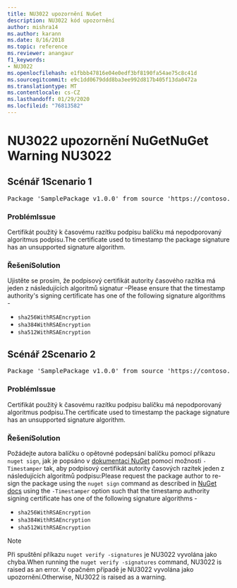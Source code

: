 ```yaml
---
title: NU3022 upozornění NuGet
description: NU3022 kód upozornění
author: mishra14
ms.author: karann
ms.date: 8/16/2018
ms.topic: reference
ms.reviewer: anangaur
f1_keywords:
- NU3022
ms.openlocfilehash: e1fbbb47816e04e0edf3bf8190fa54ae75c8c41d
ms.sourcegitcommit: e9c1dd0679ddd8ba3ee992d817b405f13da0472a
ms.translationtype: MT
ms.contentlocale: cs-CZ
ms.lasthandoff: 01/29/2020
ms.locfileid: "76813582"
---
```

# <a name="nuget-warning-nu3022"></a><span data-ttu-id="8070b-103">NU3022 upozornění NuGet</span><span class="sxs-lookup"><span data-stu-id="8070b-103">NuGet Warning NU3022</span></span>

## <a name="scenario-1"></a><span data-ttu-id="8070b-104">Scénář 1</span><span class="sxs-lookup"><span data-stu-id="8070b-104">Scenario 1</span></span>

<pre>Package 'SamplePackage v1.0.0' from source 'https://contoso.com/index.json': The primary signature's timestamp certificate has an unsupported signature algorithm.</pre>

### <a name="issue"></a><span data-ttu-id="8070b-105">Problém</span><span class="sxs-lookup"><span data-stu-id="8070b-105">Issue</span></span>

<span data-ttu-id="8070b-106">Certifikát použitý k časovému razítku podpisu balíčku má nepodporovaný algoritmus podpisu.</span><span class="sxs-lookup"><span data-stu-id="8070b-106">The certificate used to timestamp the package signature has an unsupported signature algorithm.</span></span>


### <a name="solution"></a><span data-ttu-id="8070b-107">Řešení</span><span class="sxs-lookup"><span data-stu-id="8070b-107">Solution</span></span>

<span data-ttu-id="8070b-108">Ujistěte se prosím, že podpisový certifikát autority časového razítka má jeden z následujících algoritmů signatur –</span><span class="sxs-lookup"><span data-stu-id="8070b-108">Please ensure that the timestamp authority's signing certificate has one of the following signature algorithms -</span></span> 
* `sha256WithRSAEncryption`
* `sha384WithRSAEncryption`
* `sha512WithRSAEncryption`



## <a name="scenario-2"></a><span data-ttu-id="8070b-109">Scénář 2</span><span class="sxs-lookup"><span data-stu-id="8070b-109">Scenario 2</span></span>

<pre>Package 'SamplePackage v1.0.0' from source 'https://contoso.com/index.json': The timestamp certificate has an unsupported signature algorithm (SHA1). The following algorithms are supported: SHA256RSA, SHA384RSA, SHA512RSA.</pre>

### <a name="issue"></a><span data-ttu-id="8070b-110">Problém</span><span class="sxs-lookup"><span data-stu-id="8070b-110">Issue</span></span>

<span data-ttu-id="8070b-111">Certifikát použitý k časovému razítku podpisu balíčku má nepodporovaný algoritmus podpisu.</span><span class="sxs-lookup"><span data-stu-id="8070b-111">The certificate used to timestamp the package signature has an unsupported signature algorithm.</span></span>


### <a name="solution"></a><span data-ttu-id="8070b-112">Řešení</span><span class="sxs-lookup"><span data-stu-id="8070b-112">Solution</span></span>

<span data-ttu-id="8070b-113">Požádejte autora balíčku o opětovné podepsání balíčku pomocí příkazu `nuget sign`, jak je popsáno v [dokumentaci NuGet](../../create-packages/sign-a-package.md) pomocí možnosti `-Timestamper` tak, aby podpisový certifikát autority časových razítek jeden z následujících algoritmů podpisu:</span><span class="sxs-lookup"><span data-stu-id="8070b-113">Please request the package author to re-sign the package using the `nuget sign` command as described in [NuGet docs](../../create-packages/sign-a-package.md) using the `-Timestamper` option such that the timestamp authority signing certificate has one of the following signature algorithms -</span></span>
* `sha256WithRSAEncryption`
* `sha384WithRSAEncryption`
* `sha512WithRSAEncryption`


> [!Note]
> <span data-ttu-id="8070b-114">Při spuštění příkazu `nuget verify -signatures` je NU3022 vyvolána jako chyba.</span><span class="sxs-lookup"><span data-stu-id="8070b-114">When running the `nuget verify -signatures` command, NU3022 is raised as an error.</span></span> <span data-ttu-id="8070b-115">V opačném případě je NU3022 vyvolána jako upozornění.</span><span class="sxs-lookup"><span data-stu-id="8070b-115">Otherwise, NU3022 is raised as a warning.</span></span>
